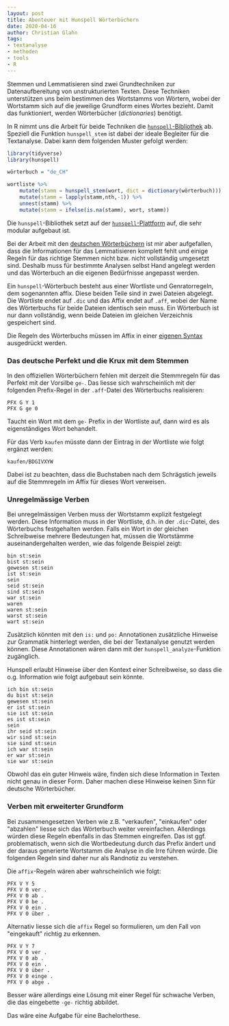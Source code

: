 ```yaml
--- 
layout: post
title: Abenteuer mit Hunspell Wörterbüchern
date: 2020-04-16
author: Christian Glahn
tags: 
- textanalyse
- methoden
- tools
- R
---
```


Stemmen und Lemmatisieren sind zwei Grundtechniken zur Datenaufbereitung von unstrukturierten Texten. Diese Techniken unterstützen uns beim bestimmen des Wortstamms von Wörtern, wobei der Wortstamm sich auf die jeweilige Grundform eines Wortes bezieht. Damit das funktioniert, werden Wörterbücher (*dictionaries*) benötigt.

In R nimmt uns die Arbeit für beide Techniken die [`hunspell`-Bibliothek](https://cran.r-project.org/package=hunspell) ab. Speziell die Funktion `hunspell_stem` ist dabei der ideale Begleiter für die Textanalyse. Dabei kann dem folgenden Muster gefolgt werden: 

```R
library(tidyverse)
library(hunspell)

wörterbuch = "de_CH"

wortliste %>%
    mutate(stamm = hunspell_stem(wort, dict = dictionary(wörterbuch))) %>%
    mutate(stamm = lapply(stamm,nth,-1)) %>%
    unnest(stamm) %>%
    mutate(stamm = ifelse(is.na(stamm), wort, stamm))
```

Die `hunspell`-Bibliothek setzt auf der [`hunspell`-Plattform](http://hunspell.github.io/) auf, die sehr modular aufgebaut ist.

Bei der Arbeit mit den [deutschen Wörterbüchern](https://www.j3e.de/ispell/igerman98/dict/) ist mir aber aufgefallen, dass die Informationen für das Lemmatisieren komplett fehlt und einige Regeln für das richtige Stemmen nicht bzw. nicht vollständig umgesetzt sind. Deshalb muss für bestimmte Analysen selbst Hand angelegt werden und das Wörterbuch an die eigenen Bedürfnisse angepasst werden. 

Ein `hunspell`-Wörterbuch besteht aus einer Wortliste und Genratorregeln, dem sogenannten affix. Diese beiden Teile sind in zwei Dateien abgelegt. Die Wortliste endet auf `.dic` und das Affix endet auf `.aff`, wobei der Name des Wörterbuchs für beide Dateien identisch sein muss. Ein Wörterbuch ist nur dann vollständig, wenn beide Dateien im gleichen Verzeichnis gespeichert sind. 

Die Regeln des Wörterbuchs müssen im Affix in einer [eigenen Syntax](https://www.systutorials.com/docs/linux/man/4-hunspell/) ausgedrückt werden.

### Das deutsche Perfekt und die Krux mit dem Stemmen

In den offiziellen Wörterbüchern fehlen mit derzeit die Stemmregeln für das Perfekt mit der Vorsilbe `ge-`. Das liesse sich wahrscheinlich mit der folgenden Prefix-Regel in der `.aff`-Datei des Wörterbuchs realisieren: 

```
PFX G Y 1
PFX G ge 0
```

Taucht ein Wort mit dem `ge-` Prefix in der Wortliste auf, dann wird es als eigenständiges Wort behandelt.

Für das Verb `kaufen` müsste dann der Eintrag in der Wortliste wie folgt ergänzt werden: 

```
kaufen/BDGIVXYW
```

Dabei ist zu beachten, dass die Buchstaben nach dem Schrägstich jeweils auf die Stemmregeln im Affix für dieses Wort verweisen.

### Unregelmässige Verben

Bei unregelmässigen Verben muss der Wortstamm explizit festgelegt werden. Diese Information muss in der Wortliste, d.h. in der `.dic`-Datei, des Wörterbuchs festgehalten werden. Falls ein Wort in der gleichen Schreibweise mehrere Bedeutungen hat, müssen die Wortstämme auseinandergehalten werden, wie das folgende Beispiel zeigt: 

```
bin st:sein
bist st:sein
gewesen st:sein
ist st:sein
sein 
seid st:sein
sind st:sein
war st:sein
waren
waren st:sein
warst st:sein
wart st:sein
```

Zusätzlich könnten mit den `is:` und `po:` Annotationen zusätzliche Hinweise zur Grammatik hinterlegt werden, die bei der Textanalyse genutzt werden können. Diese Annotationen wären dann mit der  `hunspell_analyze`-Funktion zugänglich. 

Hunspell erlaubt Hinweise über den Kontext einer Schreibweise, so dass die o.g. Information wie folgt aufgebaut sein könnte.

```
ich bin st:sein
du bist st:sein
gewesen st:sein
er ist st:sein
sie ist st:sein
es ist st:sein
sein 
ihr seid st:sein
wir sind st:sein
sie sind st:sein
ich war st:sein
er war st:sein
sie war st:sein
```

Obwohl das ein guter Hinweis wäre, finden sich diese Information in Texten nicht genau in dieser Form. Daher machen diese Hinweise keinen Sinn für deutsche Wörterbücher.

### Verben mit erweiterter Grundform

Bei zusammengesetzen Verben wie z.B. "verkaufen", "einkaufen" oder "abzahlen" liesse sich das Wörterbuch weiter vereinfachen. Allerdings würden diese Regeln ebenfalls in das Stemmen eingreifen. Das ist ggf. problematisch, wenn sich die Wortbedeutung durch das Prefix ändert und der daraus generierte Wortstamm die Analyse in die Irre führen würde. Die folgenden Regeln sind daher nur als Randnotiz zu verstehen.  

Die `affix`-Regeln wären aber wahrscheinlich wie folgt:

```
PFX V Y 5
PFX V 0 ver .
PFX V 0 ab .
PFX V 0 be .
PFX V 0 ein . 
PFX V 0 über .
```

Alternativ liesse sich die `affix` Regel so formulieren, um den Fall von "eingekauft" richtig zu erkennen.

```
PFX V Y 7
PFX V 0 ver .
PFX V 0 ab .
PFX V 0 ein .
PFX V 0 über .
PFX V 0 einge .
PFX V 0 abge .
```

Besser wäre allerdings eine Lösung mit einer Regel für schwache Verben, die das eingebette `-ge-` richtig abbildet. 

Das wäre eine Aufgabe für eine Bachelorthese.
